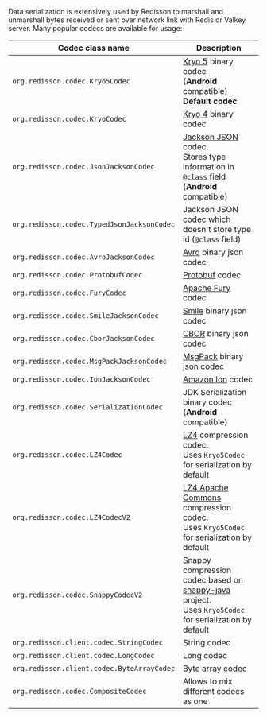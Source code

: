 Data serialization is extensively used by Redisson to marshall and unmarshall bytes received or sent over network link with Redis or Valkey server. Many popular codecs are available for usage:  

Codec class name| Description
--- | ---
`org.redisson.codec.Kryo5Codec`| [Kryo 5](https://github.com/EsotericSoftware/kryo) binary codec<br/>(**Android** compatible)  __Default codec__  
`org.redisson.codec.KryoCodec`| [Kryo 4](https://github.com/EsotericSoftware/kryo) binary codec
`org.redisson.codec.JsonJacksonCodec`| [Jackson JSON](https://github.com/FasterXML/jackson) codec.<br/>Stores type information in `@class` field<br/>(**Android** compatible)  
`org.redisson.codec.TypedJsonJacksonCodec`| Jackson JSON codec which doesn't store type id (`@class` field)
`org.redisson.codec.AvroJacksonCodec`| [Avro](http://avro.apache.org/) binary json codec  
`org.redisson.codec.ProtobufCodec`| [Protobuf](https://github.com/protocolbuffers/protobuf) codec  
`org.redisson.codec.FuryCodec`| [Apache Fury](https://github.com/apache/fury) codec  
`org.redisson.codec.SmileJacksonCodec`| [Smile](http://wiki.fasterxml.com/SmileFormatSpec) binary json codec  
`org.redisson.codec.CborJacksonCodec`| [CBOR](http://cbor.io/) binary json codec  
`org.redisson.codec.MsgPackJacksonCodec`| [MsgPack](http://msgpack.org/) binary json codec  
`org.redisson.codec.IonJacksonCodec`| [Amazon Ion](https://amzn.github.io/ion-docs/) codec  
`org.redisson.codec.SerializationCodec`| JDK Serialization binary codec<br/>(**Android** compatible)
`org.redisson.codec.LZ4Codec`| [LZ4](https://github.com/jpountz/lz4-java) compression codec.<br/> Uses `Kryo5Codec` for serialization by default  
`org.redisson.codec.LZ4CodecV2`| [LZ4 Apache Commons](https://github.com/apache/commons-compress) compression codec.<br/> Uses `Kryo5Codec` for serialization by default  
`org.redisson.codec.SnappyCodecV2` | Snappy compression codec based on [snappy-java](https://github.com/xerial/snappy-java) project.<br/> Uses `Kryo5Codec` for serialization by default  
`org.redisson.client.codec.StringCodec`| String codec  
`org.redisson.client.codec.LongCodec`| Long codec  
`org.redisson.client.codec.ByteArrayCodec` | Byte array codec
`org.redisson.codec.CompositeCodec` | Allows to mix different codecs as one